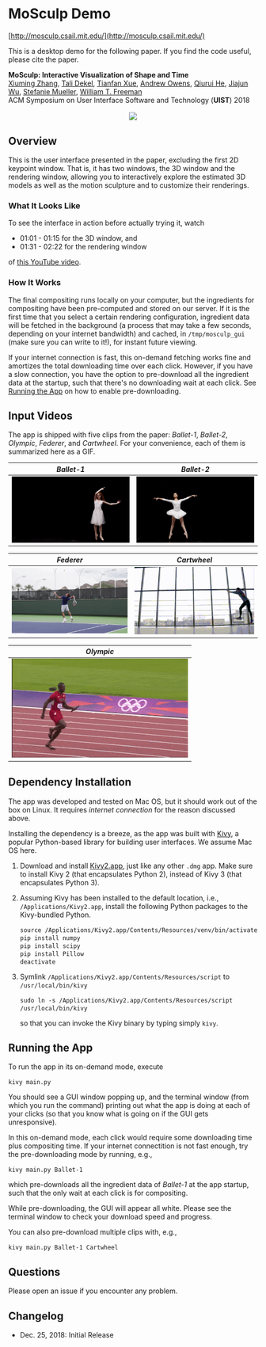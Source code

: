 # MoSculp Demo

[http://mosculp.csail.mit.edu/](http://mosculp.csail.mit.edu/)

This is a desktop demo for the following paper. If you find the code useful, please cite the paper.

**MoSculp: Interactive Visualization of Shape and Time**<br/>
[Xiuming Zhang](http://people.csail.mit.edu/xiuming/), [Tali Dekel](http://people.csail.mit.edu/talidekel/), [Tianfan Xue](https://people.csail.mit.edu/tfxue/), [Andrew Owens](http://andrewowens.com/), [Qiurui He](https://www.linkedin.com/in/qiuruihe), [Jiajun Wu](https://jiajunwu.com/), [Stefanie Mueller](https://hcie.csail.mit.edu/stefanie-mueller.html), [William T. Freeman](https://billf.mit.edu/)<br/>
ACM Symposium on User Interface Software and Technology (**UIST**) 2018

<p align="center">
	<img align="center" src="media/teaser.gif" width="800">
</p>


## Overview

This is the user interface presented in the paper, excluding the first 2D keypoint window. That is, it has two windows, the 3D window and the rendering window, allowing you to interactively explore the estimated 3D models as well as the motion sculpture and to customize their renderings.

### What It Looks Like

To see the interface in action before actually trying it, watch
* 01:01 - 01:15 for the 3D window, and
* 01:31 - 02:22 for the rendering window

of [this YouTube video](https://www.youtube.com/watch?v=LlrzWXzyEvI).

### How It Works

The final compositing runs locally on your computer, but the ingredients for compositing have been pre-computed and stored on our server. If it is the first time that you select a certain rendering configuration, ingredient data will be fetched in the background (a process that may take a few seconds, depending on your internet bandwidth) and cached, in `/tmp/mosculp_gui` (make sure you can write to it!), for instant future viewing.

If your internet connection is fast, this on-demand fetching works fine and amortizes the total downloading time over each click. However, if you have a slow connection, you have the option to pre-download all the ingredient data at the startup, such that there's no downloading wait at each click. See [Running the App](#running-the-app) on how to enable pre-downloading.


## Input Videos

The app is shipped with five clips from the paper: *Ballet-1*, *Ballet-2*, *Olympic*, *Federer*, and *Cartwheel*. For your convenience, each of them is summarized here as a GIF.

|           *Ballet-1*          |           *Ballet-2*          |
|-------------------------------|:-----------------------------:|
| ![](media/input_ballet-1.gif) | ![](media/input_ballet-2.gif) |

|         *Federer*            |            *Cartwheel*         |
|------------------------------|:------------------------------:|
| ![](media/input_federer.gif) | ![](media/input_cartwheel.gif) |

|           *Olympic*          |
|------------------------------|
| ![](media/input_olympic.gif) |


## Dependency Installation

The app was developed and tested on Mac OS, but it should work out of the box on Linux. It requires *internet connection* for the reason discussed above. 

Installing the dependency is a breeze, as the app was built with [Kivy](https://kivy.org/), a popular Python-based library for building user interfaces. We assume Mac OS here.

1. Download and install [Kivy2.app](https://kivy.org/downloads/1.10.1/Kivy-1.10.1_osx10.13.5_builtin_python2_r1.dmg), just like any other `.dmg` app. Make sure to install Kivy 2 (that encapsulates Python 2), instead of Kivy 3 (that encapsulates Python 3).

1. Assuming Kivy has been installed to the default location, i.e., `/Applications/Kivy2.app`, install the following Python packages to the Kivy-bundled Python.
    ```
    source /Applications/Kivy2.app/Contents/Resources/venv/bin/activate
    pip install numpy
    pip install scipy
    pip install Pillow
    deactivate
    ```

1. Symlink `/Applications/Kivy2.app/Contents/Resources/script` to `/usr/local/bin/kivy`
    ```
    sudo ln -s /Applications/Kivy2.app/Contents/Resources/script /usr/local/bin/kivy
    ```
    so that you can invoke the Kivy binary by typing simply `kivy`.


## Running the App

To run the app in its on-demand mode, execute
```
kivy main.py
```
You should see a GUI window popping up, and the terminal window (from which you run the command) printing out what the app is doing at each of your clicks (so that you know what is going on if the GUI gets unresponsive).

In this on-demand mode, each click would require some downloading time plus compositing time. If your internet connectition is not fast enough, try the pre-downloading mode by running, e.g.,
```
kivy main.py Ballet-1
```
which pre-downloads all the ingredient data of *Ballet-1* at the app startup, such that the only wait at each click is for compositing.

While pre-downloading, the GUI will appear all white. Please see the terminal window to check your download speed and progress.

You can also pre-download multiple clips with, e.g.,
```
kivy main.py Ballet-1 Cartwheel
```


## Questions

Please open an issue if you encounter any problem.


## Changelog

* Dec. 25, 2018: Initial Release

